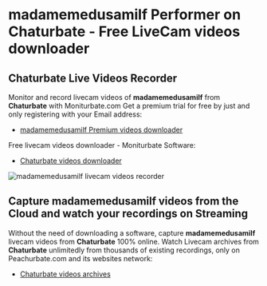 # madamemedusamilf Performer on Chaturbate - Free LiveCam videos downloader

## Chaturbate Live Videos Recorder

Monitor and record livecam videos of **madamemedusamilf** from **Chaturbate** with Moniturbate.com
Get a premium trial for free by just and only registering with your Email address:
* [madamemedusamilf Premium videos downloader](https://moniturbate.com/request-demo-licence-key.html)

Free livecam videos downloader - Moniturbate Software:
* [Chaturbate videos downloader](https://moniturbate.com/moniturbate-download-software.html)

![madamemedusamilf livecam videos recorder](https://peachurnet.com/templates/moniturbate-software.png)


## Capture madamemedusamilf videos from the Cloud and watch your recordings on Streaming

Without the need of downloading a software, capture **madamemedusamilf** livecam videos from **Chaturbate** 100% online.
Watch Livecam archives from **Chaturbate** unlimitedly from thousands of existing recordings, only on Peachurbate.com and its websites network:
* [Chaturbate videos archives](https://peachurnet.com/)